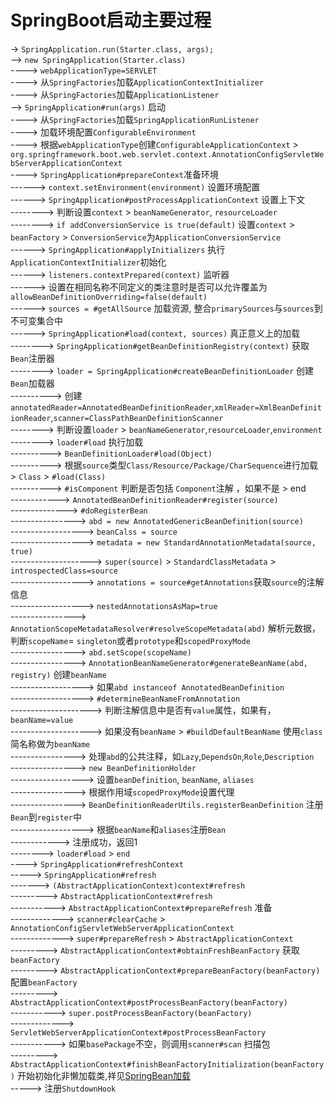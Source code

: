 # SpringBoot启动主要过程

-> `SpringApplication.run(Starter.class, args);`  
--> `new SpringApplication(Starter.class)`  
----> `webApplicationType=SERVLET`  
----> 从`SpringFactories`加载`ApplicationContextInitializer`  
----> 从`SpringFactories`加载`ApplicationListener`  
--> `SpringApplication#run(args)` 启动  
----> 从`SpringFactories`加载`SpringApplicationRunListener`  
----> 加载环境配置`ConfigurableEnvironment`  
----> 根据`webApplicationType`创建`ConfigurableApplicationContext` >   `org.springframework.boot.web.servlet.context.AnnotationConfigServletWebServerApplicationContext`  
----> `SpringApplication#prepareContext`准备环境  
------> `context.setEnvironment(environment)` 设置环境配置  
------> `SpringApplication#postProcessApplicationContext` 设置上下文  
--------> 判断设置`context` > `beanNameGenerator`, `resourceLoader`  
--------> `if addConversionService is true(default)` 设置`context` > `beanFactory` > `ConversionService`为`ApplicationConversionService`  
------>  `SpringApplication#applyInitializers` 执行`ApplicationContextInitializer`初始化  
------> `listeners.contextPrepared(context)` 监听器  
------>  设置在相同名称不同定义的类注意时是否可以允许覆盖为`allowBeanDefinitionOverriding=false(default)`  
------> `sources = #getAllSource` 加载资源, 整合`primarySources`与`sources`到不可变集合中  
------> `SpringApplication#load(context, sources)` 真正意义上的加载  
--------> `SpringApplication#getBeanDefinitionRegistry(context)` 获取`Bean`注册器  
--------> `loader = SpringApplication#createBeanDefinitionLoader` 创建`Bean`加载器  
----------> 创建`annotatedReader=AnnotatedBeanDefinitionReader`,`xmlReader=XmlBeanDefinitionReader`,`scanner=ClassPathBeanDefinitionScanner`  
--------> 判断设置`loader` > `beanNameGenerator`,`resourceLoader`,`environment`  
--------> `loader#load` 执行加载  
----------> `BeanDefinitionLoader#load(Object)`  
----------> 根据`source`类型`Class/Resource/Package/CharSequence`进行加载 > `Class` > `#load(Class)`  
----------> `#isComponent` 判断是否包括 `Component`注解 ，如果不是 > end  
------------> `AnnotatedBeanDefinitionReader#register(source)`  
--------------> `#doRegisterBean`  
----------------> `abd = new AnnotatedGenericBeanDefinition(source)`  
------------------> `beanCalss = source`  
------------------> `metadata = new StandardAnnotationMetadata(source, true)`  
--------------------> `super(source)` > `StandardClassMetadata` > `introspectedClass=source`  
------------------> `annotations = source#getAnnotations`获取`source`的注解信息  
------------------> `nestedAnnotationsAsMap=true`  
----------------> `AnnotationScopeMetadataResolver#resolveScopeMetadata(abd)` 解析元数据，判断`scopeName`= `singleton`或者`prototype`和`scopedProxyMode`  
----------------> `abd.setScope(scopeName)`  
----------------> `AnnotationBeanNameGenerator#generateBeanName(abd, registry)` 创建`beanName`  
------------------> 如果`abd instanceof AnnotatedBeanDefinition`  
------------------> `#determineBeanNameFromAnnotation`  
--------------------> 判断注解信息中是否有`value`属性，如果有，`beanName=value`  
--------------------> 如果没有`beanName` > `#buildDefaultBeanName` 使用`class`简名称做为`beanName`  
----------------> 处理`abd`的公共注释，如`Lazy`,`DependsOn`,`Role`,`Description`  
----------------> `new BeanDefinitionHolder`  
------------------> 设置`beanDefinition`, `beanName`, `aliases`  
----------------> 根据作用域`scopedProxyMode`设置代理  
----------------> `BeanDefinitionReaderUtils.registerBeanDefinition` 注册`Bean`到`register`中  
------------------> 根据`beanName`和`aliases`注册`Bean`  
------------> 注册成功，返回1  
--------> `loader#load` > `end`  
----> `SpringApplication#refreshContext`  
-----> `SpringApplication#refresh`  
-------> `(AbstractApplicationContext)context#refresh`  
---------> `AbstractApplicationContext#refresh`  
-----------> `AbstractApplicationContext#prepareRefresh` 准备  
-------------> `scanner#clearCache` > `AnnotationConfigServletWebServerApplicationContext`  
-------------> `super#prepareRefresh` > `AbstractApplicationContext`  
---------> `AbstractApplicationContext#obtainFreshBeanFactory` 获取`beanFactory`  
---------> `AbstractApplicationContext#prepareBeanFactory(beanFactory)` 配置`beanFactory`  
---------> `AbstractApplicationContext#postProcessBeanFactory(beanFactory)`  
-----------> `super.postProcessBeanFactory(beanFactory)`  
-------------> `ServletWebServerApplicationContext#postProcessBeanFactory`  
-----------> 如果`basePackage`不空，则调用`scanner#scan` 扫描包  
---------> `AbstractApplicationContext#finishBeanFactoryInitialization(beanFactory)` 开始初始化非懒加载类,祥见[SpringBean加载](./SpringBean加载.md)  
-----> 注册`ShutdownHook`  
